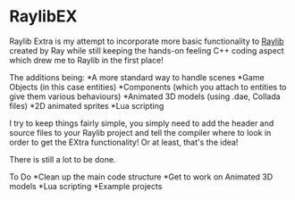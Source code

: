 # RaylibEX

Raylib Extra is my attempt to incorporate more basic functionality to <a href="http://www.raylib.com/index.html">Raylib</a> created by Ray while still keeping the hands-on feeling C++ coding aspect which drew me to Raylib in the first place!

The additions being:
*A more standard way to handle scenes
*Game Objects (in this case entities)
*Components (which you attach to entities to give them various behaviours)
*Animated 3D models (using .dae, Collada files) 
*2D animated sprites
*Lua scripting
	
I try to keep things fairly simple, you simply need to add the header and source files to your Raylib project and tell the compiler where to look in order to get the EXtra functionality!
Or at least, that's the idea!
	
There is still a lot to be done.

To Do
*Clean up the main code structure
*Get to work on Animated 3D models
*Lua scripting
*Example projects
	